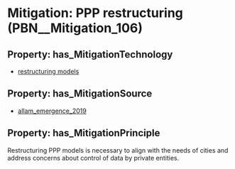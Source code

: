 # Mitigation: __PPP restructuring__ (PBN__Mitigation_106)

## Property: has_MitigationTechnology

* [restructuring models](../Technology/PBN__Technology_2969)

## Property: has_MitigationSource

* [allam_emergence_2019](../Article/PBN__Article_15)

## Property: has_MitigationPrinciple

Restructuring PPP models is necessary to align with the needs of cities and address concerns about control of data by private entities.

